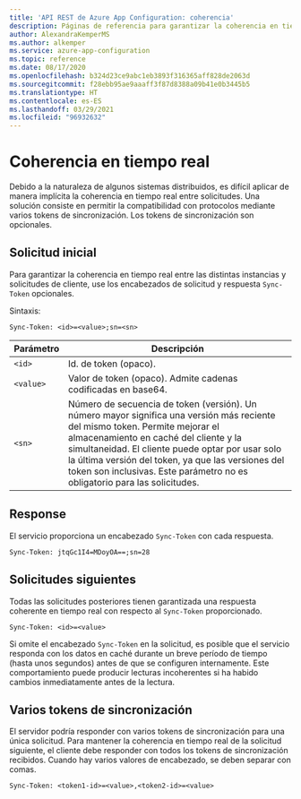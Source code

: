 ```yaml
---
title: 'API REST de Azure App Configuration: coherencia'
description: Páginas de referencia para garantizar la coherencia en tiempo real mediante la API REST de Azure App Configuration
author: AlexandraKemperMS
ms.author: alkemper
ms.service: azure-app-configuration
ms.topic: reference
ms.date: 08/17/2020
ms.openlocfilehash: b324d23ce9abc1eb3893f316365aff828de2063d
ms.sourcegitcommit: f28ebb95ae9aaaff3f87d8388a09b41e0b3445b5
ms.translationtype: HT
ms.contentlocale: es-ES
ms.lasthandoff: 03/29/2021
ms.locfileid: "96932632"
---
```

# <a name="real-time-consistency"></a>Coherencia en tiempo real

Debido a la naturaleza de algunos sistemas distribuidos, es difícil aplicar de manera implícita la coherencia en tiempo real entre solicitudes. Una solución consiste en permitir la compatibilidad con protocolos mediante varios tokens de sincronización. Los tokens de sincronización son opcionales.

## <a name="initial-request"></a>Solicitud inicial

Para garantizar la coherencia en tiempo real entre las distintas instancias y solicitudes de cliente, use los encabezados de solicitud y respuesta `Sync-Token` opcionales.

Sintaxis:

```http
Sync-Token: <id>=<value>;sn=<sn>
```

|Parámetro|Descripción|
|--|--|
| `<id>` | Id. de token (opaco). |
| `<value>` | Valor de token (opaco). Admite cadenas codificadas en base64. |
| `<sn>` | Número de secuencia de token (versión). Un número mayor significa una versión más reciente del mismo token. Permite mejorar el almacenamiento en caché del cliente y la simultaneidad. El cliente puede optar por usar solo la última versión del token, ya que las versiones del token son inclusivas. Este parámetro no es obligatorio para las solicitudes. |

## <a name="response"></a>Response

El servicio proporciona un encabezado `Sync-Token` con cada respuesta.

```http
Sync-Token: jtqGc1I4=MDoyOA==;sn=28
```

## <a name="subsequent-requests"></a>Solicitudes siguientes

Todas las solicitudes posteriores tienen garantizada una respuesta coherente en tiempo real con respecto al `Sync-Token` proporcionado.

```http
Sync-Token: <id>=<value>
```

Si omite el encabezado `Sync-Token` en la solicitud, es posible que el servicio responda con los datos en caché durante un breve período de tiempo (hasta unos segundos) antes de que se configuren internamente. Este comportamiento puede producir lecturas incoherentes si ha habido cambios inmediatamente antes de la lectura.

## <a name="multiple-sync-tokens"></a>Varios tokens de sincronización

El servidor podría responder con varios tokens de sincronización para una única solicitud. Para mantener la coherencia en tiempo real de la solicitud siguiente, el cliente debe responder con todos los tokens de sincronización recibidos. Cuando hay varios valores de encabezado, se deben separar con comas.

```http
Sync-Token: <token1-id>=<value>,<token2-id>=<value>
```
